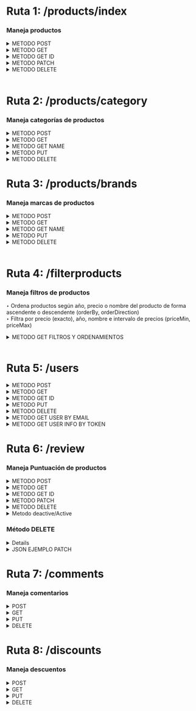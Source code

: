 <!-- ## **Rutas BackEnd Products**
► [Crear un nuevo producto](#método-post) ► [Todos los productos](#método-get)
► [Usuario según id](#método-get-id)    ► [Modificar producto](#método-put)
► ["Borrar" producto](#método-delete)
► [Buscar producto por nombre](#método-delete) -->


# Ruta 1: /products/index
### Maneja productos
<details>
<summary>METODO POST</summary>

<a name="crear-nuevo-producto">


### Método POST
</a>

post/ products/index → Crear un nuevo producto
### Respuesta Exitosa (201 OK)
```json
{
  "newProduct": {
    "idProduct": 33,
    "nameProduct": "Nombre",
    "priceProduct": "99.99",
    "imageProducts": null,
    "SKU": "B0CFNX3PTT",
    "descriptionProduct": "Descripción muy importante sobre el producto",
    "yearProduct": 1990,
    "stockProduct": 10,
    "idReview": null,
    "idCategory": 1,
    "modifiedProd_at": "2024-05-18T05:39:07.476Z",
    "createdProd_at": "2024-05-18T05:39:07.476Z",
    "IdDiscount": null,
    "deletedProd_at": null
  },
  "newCharacteristics": {
    "idCharacteristicsProducts": 33,
    "idProduct": 33,
    "modelProduct": "Model A",
    "characteristics": {
      "size": "L",
      "color": "red"
    },
    "idBrand": 1,
    "modifiedCharacteristic_at": "2024-05-18T05:39:07.478Z",
    "createCharacteristic_at": "2024-05-18T05:39:07.478Z",
    "deleteCharacteristic_at": null
  }
}
```

<details>
<summary>JSON EJEMPLO POST</summary>

```json
 {
    "Products": {
        "nameProduct": "Nombre",
        "priceProduct": 99.99,
        "yearProduct": "1990",
        "descriptionProduct": "Descripción muy importante sobre el producto",
        "SKU": "B0CFNX3PTT",
        "stockProduct": 10,
        "idReview": null,
        "idCategory": 1,
        "IdDiscount": null
    },
    "Variants": {
        "modelProduct": "Model A",
        "characteristics": {
            "color": "red",
            "size": "L"
        },
        "idBrand": 1
    }
}
```
</details>
</details>
</details>

<!-- </details> -->
<details>

<a name="todos-los-productos"></a>

<summary>METODO GET</summary>

### Método GET
get /products/index → Trae todos los productos
### Respuesta Exitosa (200 OK)
```json

[
    {
        "idProduct": 1,
        "nameProduct": "Samsung Galaxy S21",
        "priceProduct": "759000.00",
        "yearProduct": 2021,
        "imageProducts": "https://http2.mlstatic.com/D_NQ_NP_908886-MLA53734668410_022023-O.webp",
        "descriptionProduct": "The Samsung Galaxy S21 is a flagship smartphone with a stunning display and powerful performance.",
        "SKU": "celsamS21-001",
        "stockProduct": 50,
        "idReview": null,
        "idCategory": 1,
        "IdDiscount": null,
        "createdProd_at": "2024-05-16T08:37:16.055Z",
        "modifiedProd_at": "2024-05-16T08:37:16.055Z",
        "deletedProd_at": null,
        "characteristicsProduct": {
        "modelProduct": "Samsung Galaxy S21",
        "characteristics": {
            "memory": "8GB RAM",
            "battery": "4000mAh battery",
            "display": "6.2-inch Dynamic AMOLED display",
            "storage": "128GB storage",
            "processor": "Exynos 2100 processor"
        },
        "idBrand": 1
        }
    }
]

```
</details>
</details>

<details>

<summary>METODO GET ID</summary>
</a>

### Método GET ID
get /products/index/:id → Busca producto según id
### Respuesta Exitosa (200 OK)
petición a → products/index/3
```json
{
  "idProduct": 3,
  "nameProduct": "Google Pixel 5",
  "priceProduct": "10000.00",
  "yearProduct": 2020,
  "imageProducts": "https://http2.mlstatic.com/D_NQ_NP_966068-MLA50145216014_052022-O.webp",
  "descriptionProduct": "The Google Pixel 5 is a premium Android smartphone known for its exceptional camera performance and clean software experience.",
  "SKU": "celgoopix5-001",
  "stockProduct": 50,
  "idReview": null,
  "idCategory": 1,
  "IdDiscount": null,
  "createdProd_at": "2024-05-16T23:59:22.718Z",
  "modifiedProd_at": "2024-05-16T23:59:22.718Z",
  "deletedProd_at": null,
  "characteristicsProduct": {
    "idCharacteristicsProducts": 3,
    "modelProduct": "Google Pixel 5",
    "characteristics": {
      "memory": "8GB RAM",
      "battery": "4080mAh battery",
      "display": "6.0-inch OLED display",
      "storage": "128GB storage",
      "processor": "Snapdragon 765G processor"
    },
    "idBrand": 3
  }
}

```
</details>
</details>

<details>

<a name="usuario-segun-id"></a>

<summary>METODO PATCH</summary>


### Método PATCH
get /products/index/:id → Modificar un producto
### Respuesta Exitosa (200 OK)

```json
{
  "product": {
    "idProduct": 13,
    "nameProduct": "Nuevo Nombre",
    "priceProduct": 199.99,
    "yearProduct": "1990",
    "imageProducts": "image.jpg",
    "descriptionProduct": "Descripción muy importante sobre el producto",
    "SKU": "B07F22VLWY",
    "stockProduct": 25,
    "idReview": null,
    "idCategory": 2,
    "IdDiscount": null,
    "createdProd_at": "2024-05-16T08:37:16.095Z",
    "modifiedProd_at": "2024-05-16T16:13:27.155Z",
    "deletedProd_at": null
  },
  "characteristicsRecord": {
    "idCharacteristicsProducts": 13,
    "idProduct": 13,
    "modelProduct": "Updated Model B",
    "characteristics": {
      "color": "blue",
      "size": "M"
    },
    "idBrand": 1,
    "createCharacteristic_at": "2024-05-16T08:37:16.097Z",
    "modifiedCharacteristic_at": "2024-05-16T16:13:27.164Z",
    "deleteCharacteristic_at": null
  }
}
```

<details>
<summary>JSON EJEMPLO PATCH</summary>
  
```json
{
    "Products": {
        "nameProduct": "Nuevo Nombre",
        "priceProduct": 199.99,
        "imageProducts": "image.jpg",
        "yearProduct": "1990",
        "descriptionProduct": "Descripción muy importante sobre el producto",
        "SKU": "B07F22VLWY",
        "stockProduct": 25,
        "idReview": null,
        "idCategory": 2,
        "IdDiscount": null
    },
    "Variants": {
        "modelProduct": "Updated Model B",
        "characteristics": {
            "color": "blue",
            "size": "M"
        },
        "idBrand": 1
    }
}
```
</details>
</details>

<details>
<summary>METODO DELETE</summary>

### Método DELETE
delete /products/index/:id → "Eliminar" producto (paranoid: true)
### Respuesta Exitosa (200 OK)
```json
true
```

</details>
</br>

# Ruta 2: /products/category
### Maneja categorías de productos
<details>
<summary>METODO POST</summary>

<a name="crear-nuevo-producto">


### Método POST 
</a>

post/ products/category → Crear un nueva categoría
### Respuesta Exitosa (201 OK)
```json
{
  "idCategory": 3,
  "nameCategory": "Electronics",
  "descriptionCategory": "Breve descripcion de la categoria",
  "modifiedCategory_at": "2024-05-16T17:28:23.909Z",
  "createdCategory_at": "2024-05-16T17:28:23.909Z",
  "deletedCategory_at": null
}
```

<details>
<summary>JSON EJEMPLO POST</summary>
  
```json
{
    "nameCategory": "Electronics",
    "descriptionCategory": "Breve descripcion de la categoria"
}
```
</details>

</details>
<details>

<a name="todos-los-productos"></a>

<summary>METODO GET</summary>

### Método GET
get /products/category → Trae todas las categorías
### Respuesta Exitosa (200 OK)
```json

[
    {
        "idCategory": 1,
        "nameCategory": "Celulares",
        "descriptionCategory": "Breve descripcion de la categoria",
        "createdCategory_at": "2024-05-16T08:37:16.042Z",
        "modifiedCategory_at": "2024-05-16T08:37:16.042Z",
        "deletedCategory_at": null
    }
]

```
</details>
<details>
<a name="todos-los-productos"></a>

<summary>METODO GET NAME</summary>

### Método GET NAME
get /products/category/name/:name → Busca categoría según nombre exacto (sensible a mayúsculas)
### Respuesta Exitosa (200 OK)
petición a → /products/category/name/Electronics
```json
{
  "idCategory": 3,
  "nameCategory": "Electronics",
  "descriptionCategory": "Breve descripcion de la categoria",
  "createdCategory_at": "2024-05-16T17:28:23.909Z",
  "modifiedCategory_at": "2024-05-16T17:28:23.909Z",
  "deletedCategory_at": null
}

```
</details>

<details>
<summary>METODO PUT</summary>

### Método PUT
get /products/category/:id → Modificar un categoría

petición a → products/category/3
### Respuesta Exitosa (200 OK)
```json
{
    "idCategory": 3,
    "nameCategory": "Deporte",
    "descriptionCategory": "Updated description de la  categoria ",
    "createdCategory_at": "2024-05-16T17:28:23.909Z",
    "modifiedCategory_at": "2024-05-16T17:30:50.766Z",
    "deletedCategory_at": null
}
```

<details>
<summary>JSON EJEMPLO PUT</summary>
  
```json
{
    "nameCategory": "Deporte",
    "descriptionCategory": "Updated description de la  categoria "
}
```

</details>
    </details>

<details>

<summary>METODO DELETE</summary>


### Método DELETE

delete /products/category/:id → "Eliminar" categoría (paranoid: true)
### Respuesta Exitosa (200 OK)
```json
true
```

</details>

# Ruta 3: /products/brands
### Maneja marcas de productos
<details>
<summary>METODO POST</summary>
<!-- 
<a name="crear-nueva-categoria"> -->


### Método POST
</a>

post/ products/brands → Crear un nueva marca
### Respuesta Exitosa (201 OK)

```json
{
  "idBrand": 27,
  "nameBrand": "Editar Nombre",
  "modifiedBrand_at": "2024-05-16T17:02:44.157Z",
  "createBrand_at": "2024-05-16T17:02:44.157Z",
  "deleteBrand_at": null

}
```


<details>
<summary>JSON EJEMPLO POST</summary>
  
```json
{
    "nameBrand": "Editar Nombre"
}
```
</details>
    </details>

<!-- </details> -->
<details>

<!-- <a name="todos-los-productos"></a> -->

<summary>METODO GET</summary>

### Método GET
get /products/brands → Trae todas las marcas
### Respuesta Exitosa (200 OK)
```json

[
    {
        "idBrand": 1,
        "nameBrand": "Samsung",
        "createBrand_at": "2024-05-16T08:37:16.049Z",
        "modifiedBrand_at": "2024-05-16T08:37:16.049Z",
        "deleteBrand_at": null
    }
]

```
</details>
<details>
<a name="todos-los-productos"></a>

<summary>METODO GET NAME</summary>

### Método GET NAME
get /products/brands/name/:name → Busca marca según nombre exacto (sensible a mayúsculas)
### Respuesta Exitosa (200 OK)
petición a → products/brands/name/Samsung
```json
{
    "idBrand": 1,
    "nameBrand": "Samsung",
    "createBrand_at": "2024-05-16T08:37:16.049Z",
    "modifiedBrand_at": "2024-05-16T08:37:16.049Z",
    "deleteBrand_at": null
}

```

</details>
<details>

<summary>METODO PUT</summary>

### Método PUT
get /products/brands/:id → Modificar una marca según id

petición a → products/brands/1
### Respuesta Exitosa (200 OK)
```json
{
    "idBrand": 1,
    "nameBrand": "Nuevo Nombre de marca",
    "createBrand_at": "2024-05-16T08:37:16.049Z",
    "modifiedBrand_at": "2024-05-16T17:15:09.941Z",
    "deleteBrand_at": null
}
```

<details>
<summary>JSON EJEMPLO PUT</summary>
  
```json
{
    "nameBrand": "Nuevo Nombre de marca"
}
```

</details>
</details>

<details>

<summary>METODO DELETE</summary>


### Método DELETE

get /products/brands/:id → "Eliminar" marca (paranoid: true)
### Respuesta Exitosa (200 OK)
```json
true
```

</details>
</br>

# Ruta 4: /filterproducts
### Maneja filtros de productos
‣ Ordena productos según año, precio o nombre del producto de forma ascendente o descendente (orderBy, orderDirection)
</br>
‣ Filtra por precio (exacto), año, nombre e intervalo de precios (priceMin, priceMax)
<details>

<summary>METODO GET FILTROS Y ORDENAMIENTOS</summary>

### FILTROS Y ORDENAMIENTOS
get /filterproducts → 
</br>
Filtra productos según price (exacto), year, name (inexacto), priceMin, priceMax, category, brand
Ordena productos según priceProduct, yearProduct, nameProduct
Petición a → 
</br>
/filterproducts?name=acer&orderBy=nameProduct&orderDirection=ASC

### Respuesta Exitosa (200 OK)
```json

{
    "count": 2,
  "rows": [
      {
          "idProduct": 32,
      "nameProduct": "Acer Predator Helios 300",
      "priceProduct": "3450000.00",
      "yearProduct": 2021,
      "imageProducts": "https://http2.mlstatic.com/D_NQ_NP_887095-MLA49933868752_052022-O.webp",
      "descriptionProduct": "The Acer Predator Helios 300 is a powerful gaming laptop with a high-refresh-rate display and advanced cooling system.",
      "SKU": "lapaceprehel3000-001",
      "stockProduct": 0,
      "idReview": null,
      "idCategory": 2,
      "IdDiscount": null,
      "createdProd_at": "2024-05-16T08:37:16.140Z",
      "modifiedProd_at": "2024-05-16T08:37:16.140Z",
      "deletedProd_at": null
    },
    {
        "idProduct": 25,
      "nameProduct": "Acer Swift 5",
      "priceProduct": "3210000.00",
      "yearProduct": 2022,
      "imageProducts": "https://http2.mlstatic.com/D_NQ_NP_969653-MLA71828485655_092023-O.webp",
      "descriptionProduct": "The Acer Swift 5 is an ultra-lightweight laptop with a sleek design and long-lasting battery life.",
      "SKU": "lapaceswi5-001",
      "stockProduct": 0,
      "idReview": null,
      "idCategory": 2,
      "IdDiscount": null,
      "createdProd_at": "2024-05-16T08:37:16.127Z",
      "modifiedProd_at": "2024-05-16T08:37:16.127Z",
      "deletedProd_at": null
    }
  ]
}


```
### INCLUIR PAGINADO
Petición a → 
</br>
filterproducts?brand=1&category=1&orderBy=yearProduct&orderDirection=DESC&page=1&limit=1

### Respuesta Exitosa (200 OK)
```json
{
  "count": 2,
  "rows": [
    {
      "idProduct": 1,
      "nameProduct": "Samsung Galaxy S21",
      "priceProduct": "759000.00",
      "yearProduct": 2021,
      "imageProducts": "https://http2.mlstatic.com/D_NQ_NP_908886-MLA53734668410_022023-O.webp",
      "descriptionProduct": "The Samsung Galaxy S21 is a flagship smartphone with a stunning display and powerful performance.",
      "SKU": "celsamS21-001",
      "stockProduct": 50,
      "idReview": null,
      "idCategory": 1,
      "IdDiscount": null,
      "createdProd_at": "2024-05-16T18:19:18.007Z",
      "modifiedProd_at": "2024-05-16T18:19:18.007Z",
      "deletedProd_at": null
    }
  ]
}
... CAMBIAR DE PÁGINA
```


</details>
</br>

<!-- ## **Rutas BackEnd Users**
► [Crear un nuevo usuario](#método-post) ► [Todos los usuarios](#método-get)
► [Usuario según id](#método-get-id)    ► [Modificar usuarios](#método-put)
► ["Borrar" usuario](#método-delete) -->


# Ruta 5: /users 
<details>
<summary>METODO POST</summary>

### Método POST
post/ users → Busca o crea un nuevo usuario o admin
### Respuesta Exitosa (201 OK)
Entrega, si existe, token perteneciente al usuario. Si no, le asigna un token
</br>

```
"eyJhbGciOiJIUzI1NiIsInR5cCI6IkpXVCJ9.eyJlbWFpbFVzZXIiOiJjYW1pLmlnc2FAZ21haWwuY29tIiwiaWF0IjoxNzE2MTc1NTQ5LCJleHAiOjE3MTYzMTk1NDl9.R9w1UbRQYSXxVYrnT8vOYtnhoXGmfwupPUL8evNqzfw"
```

<details>
<summary>JSON EJEMPLO POST</summary>

```json 
{
  "email": "cami.igsa@gmail.com", //allowNull: false
  "email_verified": true, 
  "family_name": "S",
  "given_name": "Cami",
  "picture": "https://lh3.googleusercontent.com/a/ACg8ocKPC6GOWR5AEG6bHbGzjPlzCu9e5TfoaYhk3_I6eNVXOhnZPCq-=s96-c"
}
```
</details>

</details>
<details>
<summary>METODO GET</summary>

### Método GET
get /users → Trae todos los usuarios
### Respuesta Exitosa (200 OK)
```json

[
  {
    "idUser": 1,
    "DNI": null,
    "nameUser": null,
    "lastNameUser": null,
    "emailUser": "cami@hotmail.com",
    "pictureUser": null,
    "numberMobileUser": null,
    "email_verified": null,
    "isAdmin": false,
    "tokenAuth": "eyJhbGciOiJIUzI1NiIsInR5cCI6IkpXVCJ9.eyJlbWFpbFVzZXIiOiJjYW1pQGhvdG1haWwuY29tIiwiaWF0IjoxNzE2MTc1NTIwLCJleHAiOjE3MTYzMTk1MjB9.51cWo4atThQ5fQuGwcRp3PdGyfMCD2uxAwsK_Guwv_o",
    "activeUser": true,
    "createdUser_at": "2024-05-20T03:25:20.946Z",
    "modifiedUser_at": "2024-05-20T03:25:20.954Z",
    "deletedUser_at": null
  },
  ... continúa
]

```
</details>
<details>
<summary>METODO GET ID</summary>

### Método GET ID
get /users/:id → Busca usuario según id
### Respuesta Exitosa (200 OK)
```json

{
  "idUser": 1,
  "DNI": null,
  "nameUser": null,
  "lastNameUser": null,
  "emailUser": "cami@hotmail.com",
  "pictureUser": null,
  "numberMobileUser": null,
  "email_verified": null,
  "isAdmin": false,
  "tokenAuth": "eyJhbGciOiJIUzI1NiIsInR5cCI6IkpXVCJ9.eyJlbWFpbFVzZXIiOiJjYW1pQGhvdG1haWwuY29tIiwiaWF0IjoxNzE2MTc1NTIwLCJleHAiOjE3MTYzMTk1MjB9.51cWo4atThQ5fQuGwcRp3PdGyfMCD2uxAwsK_Guwv_o",
  "activeUser": true,
  "createdUser_at": "2024-05-20T03:25:20.946Z",
  "modifiedUser_at": "2024-05-20T03:25:20.954Z",
  "deletedUser_at": null
}

```
</details>
<details>
<summary>METODO PUT</summary>

### Método PUT
get /users/:id → Modificar un usuario o admin según id
### Respuesta Exitosa (200 OK)
```json
{
  "idUser": 1,
  "DNI": null,
  "nameUser": "Admin",
  "lastNameUser": "Garcia",
  "emailUser": "hola89@gmail.com",
  "pictureUser": "https://lh3.googleusercontent.com/a/ACg8ocKPC6GOWR5AEG6bHbaYhk3_I6eNVXOhnZPCq-=s96-c",
  "numberMobileUser": null,
  "email_verified": true,
  "isAdmin": true,
  "tokenAuth": "eyJhbGciOiJIUzI1NiIsInR5cCI6IkpXVCJ9.eyJlbWFpbFVzZXIiOiJjYW1pQGhvdG1haWwuY29tIiwiaWF0IjoxNzE2MTc1NTIwLCJleHAiOjE3MTYzMTk1MjB9.51cWo4atThQ5fQuGwcRp3PdGyfMCD2uxAwsK_Guwv_o",
  "activeUser": true,
  "createdUser_at": "2024-05-16T08:37:51.731Z",
  "modifiedUser_at": "2024-05-16T09:30:41.560Z",
  "deletedUser_at": null
}
```

<details>
<summary>JSON EJEMPLO PUT</summary>
  
```json
{
    "nameUser": "Admin",
    "isAdmin": true
}
```
</details>
</details>
<details>
<summary>METODO DELETE</summary>

### Método DELETE
delete /users/:id → Eliminar user o admin según id (paranoid: true)
### Respuesta Exitosa (200 OK)
```json
true
```
</details>
<details>
<summary>METODO GET USER BY EMAIL</summary>

### Método GET
get /users/verify/:emailUser → Envía email para recibir token del usuario
### Respuesta Exitosa (200 OK)
```
"eyJhbGciOiJIUzI1NiIsInR5cCI6IkpXVCJ9.eyJlbWFpbFVzZXIiOiJjYW1pd2FudGFuQGhvdG1haWwuY29tIiwiaWF0IjoxNzE2MDk0NjIwLCJleHAiOjE3MTYwOTgyMjB9.Ky_mhAPMbr6CxYONaJKfai9DxZw2-_0raBgCVJWlwkg"
```

</details>

<details>
<summary>METODO GET USER INFO BY TOKEN</summary>

### Método GET
get /users/auth/token → Envía token por header para recibir información del usuario
### Respuesta Exitosa (200 OK)
```json
{
  "idUser": 2,
  "DNI": null,
  "nameUser": null,
  "lastNameUser": null,
  "emailUser": "camiwantan@hotmail.com",
  "pictureUser": null,
  "numberMobileUser": null,
  "email_verified": null,
  "isAdmin": false,
  "tokenAuth": "eyJhbGciOiJIUzI1NiIsInR5cCI6IkpXVCJ9.eyJlbWFpbFVzZXIiOiJjYW1pd2FudGFuQGhvdG1haWwuY29tIiwiaWF0IjoxNzE2MTc1NTQwLCJleHAiOjE3MTYzMTk1NDB9.A8lWG0l82nIpXqQUURfXaXVKJnhK4iu24EWY5Z1h2ac",
  "activeUser": true,
  "createdUser_at": "2024-05-20T03:25:40.729Z",
  "modifiedUser_at": "2024-05-20T03:25:40.739Z",
  "deletedUser_at": null
}
```

</details>

# Ruta 6: /review
### Maneja Puntuación de productos
<details>
<summary>METODO POST</summary>
<a name="crear-nueva-review"></a>
### Método POST
post /products/review → Crear una nueva review

### Respuesta Exitosa (201 OK)
```json
{
  "idReview": 3,
  "descriptionReview": "Excelente producto, muy satisfecho con mi compra.",
  "ratingReview": 5,
  "createdReview_at": "2024-05-16T17:28:23.909Z",
  "modifiedReview_at": "2024-05-16T17:28:23.909Z",
  "deletedReview_at": null,
  "idProduct": 1,
  "idUser": 1
}
```
<details>
<summary>JSON EJEMPLO POST</summary>
```json
{
  "descriptionReview": "Excelente producto, muy satisfecho con mi compra.",
  "ratingReview": 5,
  "idProduct": 1,
  "idUser": 1
}
  ```
</details>
</details>
<details>
<summary>METODO GET</summary>
<a name="todas-las-revisiones"></a>
### Método GET
get /products/review → Trae todas las revisiones

### Respuesta Exitosa (200 OK)
```json
[
  {
    "idReview": 1,
    "descriptionReview": "Buen producto, cumple con lo esperado.",
    "ratingReview": 4,
    "createdReview_at": "2024-05-16T08:37:16.040Z",
    "modifiedReview_at": "2024-05-16T08:37:16.040Z",
    "deletedReview_at": null,
    "idProduct": 1,
    "idUser": 2,
    "user": {
      "idUser": 2,
      "nameUser": "Jane Smith"
    },
    "product": {
      "idProduct": 1,
      "nameProduct": "Samsung Galaxy S21"
    }
  },
  {
    "idReview": 2,
    "descriptionReview": "No estoy satisfecho, el producto tiene varios problemas.",
    "ratingReview": 2,
    "createdReview_at": "2024-05-16T08:37:16.040Z",
    "modifiedReview_at": "2024-05-16T08:37:16.040Z",
    "deletedReview_at": null,
    "idProduct": 2,
    "idUser": 3,
    "user": {
      "idUser": 3,
      "nameUser": "John Doe"
    },
    "product": {
      "idProduct": 2,
      "nameProduct": "MacBook Pro"
    }
  }
]
```
</details>
<details>
<summary>METODO GET ID</summary>
<a name="revision-segun-id"></a>
### Método GET ID
get /products/review/
→ Busca revisión según id

### Respuesta Exitosa (200 OK)
Petición a → products/review/1

```json
{
  "idReview": 1,
  "descriptionReview": "Buen producto, cumple con lo esperado.",
  "ratingReview": 4,
  "createdReview_at": "2024-05-16T08:37:16.040Z",
  "modifiedReview_at": "2024-05-16T08:37:16.040Z",
  "deletedReview_at": null,
  "idProduct": 1,
  "idUser": 2,
  "user": {
    "idUser": 2,
    "nameUser": "Jane Smith"
  },
  "product": {
    "idProduct": 1,
    "nameProduct": "Samsung Galaxy S21"
  }
}
```
</details>
<details>
<summary>METODO PATCH</summary>
### Método PUT
patch /products/review/
→ Modificar una review

### Respuesta Exitosa (200 OK)
```json
{
  "idReview": 1,
  "descriptionReview": "Producto decente, pero esperaba más.",
  "ratingReview": 3,
  "createdReview_at": "2024-05-16T08:37:16.040Z",
  "modifiedReview_at": "2024-05-16T16:37:12.569Z",
  "deletedReview_at": null,
  "idProduct": 1,
  "idUser": 2
}
```
<details>
<summary>JSON EJEMPLO PATCH</summary>
```json
{
  "descriptionReview": "Producto decente, pero esperaba más.",
  "ratingReview": 3
}
```
</details>
</details>
<details>
<summary>METODO DELETE</summary>
 Método DELETE
delete /products/review/
→ "Eliminar" review (paranoid: true)

### Respuesta Exitosa (200 OK)
```json
true
```
</details>

 <details>
   
 <summary>Metodo deactive/Active</summary>
patch /products/review/deactivate/
→ Desactivar una revisión (paranoid: true)

### Respuesta Exitosa (200 OK)
```json
{
  "idReview": 1,
  "activeReview": false,
  "modifiedReview_at": "2024-05-16T16:37:12.569Z"
}
```
<details>
<summary>JSON EJEMPLO PATCH</summary>
```json
{
  "activeReview": false
}
  ```
</details>
 </details>

### Método DELETE
<details>
  
patch /products/review/restore/
→ Restaurar una review (paranoid: true)

### Respuesta Exitosa (200 OK)
```json
{
  "idReview": 1,
  "activeReview": true,
  "modifiedReview_at": "2024-05-16T16:37:12.569Z"
}
```
</details>
<details>
<summary>JSON EJEMPLO PATCH</summary>
```json
{
  "activeReview": true
}
```
</details>
</details>

# Ruta 7: /comments
### Maneja comentarios
<details>
<summary>POST</summary>
 Método POST
post /comments → Crear un nuevo comentario

# Respuesta Exitosa (201 Created)
  ```json
{
  "idComment": 1,
  "comments": "This is a comment",
  "idProduct": 1,
  "idUser": 1,
  "createdComment_at": "2024-05-29T16:37:12.569Z",
  "modifiedComment_at": "2024-05-29T16:37:12.569Z"
}
```
</details>
<details>
<summary>GET</summary>
Método GET
get /comments → Lista de comentarios

# Respuesta Exitosa (200 OK)
```json
[
  {
    "idComment": 1,
    "comments": "This is a comment",
    "idProduct": 1,
    "idUser": 1,
    "createdComment_at": "2024-05-29T16:37:12.569Z",
    "modifiedComment_at": "2024-05-29T16:37:12.569Z"
  }
]
```
get /comments/deactived → Lista de comentarios inactivos

# Respuesta Exitosa (200 OK)
```json
[
  {
    "idComment": 1,
    "comments": "This comment is deactivated",
    "idProduct": 1,
    "idUser": 1,
    "createdComment_at": "2024-05-29T16:37:12.569Z",
    "modifiedComment_at": "2024-05-29T16:37:12.569Z",
    "activeComment": false
  }
]
```
get /comments/
→ Obtener un comentario por ID

# Respuesta Exitosa (200 OK)
```json
{
  "idComment": 1,
  "comments": "This is a comment",
  "idProduct": 1,
  "idUser": 1,
  "createdComment_at": "2024-05-29T16:37:12.569Z",
  "modifiedComment_at": "2024-05-29T16:37:12.569Z"
}
```
</details>
<details>
<summary>PUT</summary>
Método PUT
put /comments/
→ Actualizar un comentario por ID

# Respuesta Exitosa (200 OK)
```json
{
  "idComment": 1,
  "comments": "Updated comment",
  "idProduct": 1,
  "idUser": 1,
  "createdComment_at": "2024-05-29T16:37:12.569Z",
  "modifiedComment_at": "2024-05-29T16:37:12.569Z"
}
```
put /comments/report/
→ Reportar un comentario

# Respuesta Exitosa (200 OK)
```json
{
  "idComment": 1,
  "reportComments": 1,
  "modifiedComment_at": "2024-05-29T16:37:12.569Z"
}
```
</details>
<details>
<summary>DELETE</summary>
Método DELETE
delete /comments/
→ Eliminar un comentario por ID

# Respuesta Exitosa (200 OK)
```json
{
  "message": "Comentario eliminado con éxito"
}
```
delete /comments/deactive/
→ Desactivar un comentario (paranoid: true)

# Respuesta Exitosa (200 OK)
```json
{
  "idComment": 1,
  "activeComment": false,
  "modifiedComment_at": "2024-05-29T16:37:12.569Z"
}
```
<details>
<summary>JSON EJEMPLO DELETE</summary>
```json
{
  "activeComment": false
}
```
</details>
delete /comments/restore/
→ Restaurar un comentario (paranoid: true)

# Respuesta Exitosa (200 OK)
```json
{
  "idComment": 1,
  "activeComment": true,
  "modifiedComment_at": "2024-05-29T16:37:12.569Z"
}
```
<details>
<summary>JSON EJEMPLO DELETE</summary>
```json
{
  "activeComment": true
}
```
</details>
</details>

# Ruta 8: /discounts
### Maneja descuentos
<details>
<summary>POST</summary>
Método POST
post /discounts/both/
→ Crear un nuevo descuento (simple o de grupo)

Respuesta Exitosa (201 Created)
```json
{
  "idDiscount": 1,
  "nameDiscount": "Black Friday",
  "descriptionDiscount": "Descuento por Black Friday",
  "quantity": 20,
  "activeDiscount": true,
  "idProduct": 1,
  "created_at": "2024-05-29T16:37:12.569Z",
  "updated_at": "2024-05-29T16:37:12.569Z"
}
```
</details>
<details>
<summary>GET</summary>
Método GET
get /discounts/product/
→ Obtener todos los descuentos relacionados a un producto por ID

# Respuesta Exitosa (200 OK)
```json
[
  {
    "idDiscount": 1,
    "nameDiscount": "Black Friday",
    "descriptionDiscount": "Descuento por Black Friday",
    "quantity": 20,
    "activeDiscount": true,
    "idProduct": 1,
    "created_at": "2024-05-29T16:37:12.569Z",
    "updated_at": "2024-05-29T16:37:12.569Z"
  }
]
```
get /discounts/both/
→ Obtener descuentos por nombre (insensible a mayúsculas)

# Respuesta Exitosa (200 OK)
```json
[
  {
    "idDiscount": 1,
    "nameDiscount": "Black Friday",
    "descriptionDiscount": "Descuento por Black Friday",
    "quantity": 20,
    "activeDiscount": true,
    "created_at": "2024-05-29T16:37:12.569Z",
    "updated_at": "2024-05-29T16:37:12.569Z"
  }
]
```
get /discounts/group/ → Obtener todos los descuentos de grupo

# Respuesta Exitosa (200 OK)
```json
[
  {
    "idDiscount": 1,
    "nameDiscount": "Descuento Grupo A",
    "descriptionDiscount": "Descuento para el grupo A",
    "quantity": 15,
    "activeDiscount": true,
    "discountInGroup": true,
    "productsInDiscountGroup": [1, 2, 3],
    "created_at": "2024-05-29T16:37:12.569Z",
    "updated_at": "2024-05-29T16:37:12.569Z"
  }
]
```
get /discounts/both/
→ Obtener descuento por ID

# Respuesta Exitosa (200 OK)
```json
{
  "idDiscount": 1,
  "nameDiscount": "Black Friday",
  "descriptionDiscount": "Descuento por Black Friday",
  "quantity": 20,
  "activeDiscount": true,
  "created_at": "2024-05-29T16:37:12.569Z",
  "updated_at": "2024-05-29T16:37:12.569Z"
}
```
</details>
<details>
<summary>PUT</summary>
Método PUT
put /discounts/both/
→ Actualizar descuento por ID (simple o de grupo)

# Respuesta Exitosa (200 OK)
```json
{
  "idDiscount": 1,
  "nameDiscount": "Black Friday Updated",
  "descriptionDiscount": "Descuento por Black Friday actualizado",
  "quantity": 25,
  "activeDiscount": true,
  "created_at": "2024-05-29T16:37:12.569Z",
  "updated_at": "2024-05-29T16:37:12.569Z"
}
```
</details>
<details>
<summary>DELETE</summary>
Método DELETE
delete /discounts/both/
→ Eliminar descuento por ID

# Respuesta Exitosa (200 OK)
```json
{
  "message": "Descuento eliminado con éxito"
}
```
</details>
